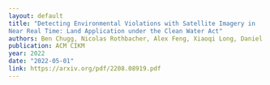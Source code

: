 ```yaml
---
layout: default 
title: "Detecting Environmental Violations with Satellite Imagery in
Near Real Time: Land Application under the Clean Water Act"
authors: Ben Chugg, Nicolas Rothbacher, Alex Feng, Xiaoqi Long, Daniel E. Ho 
publication: ACM CIKM
year: 2022
date: "2022-05-01"
link: https://arxiv.org/pdf/2208.08919.pdf
---
```

